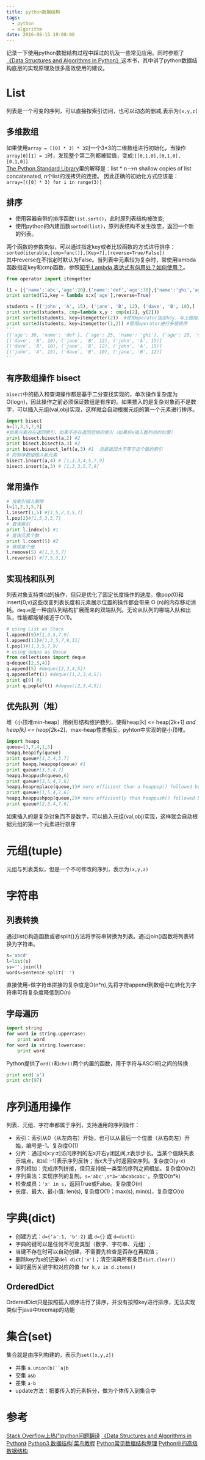```yaml
---
title: python数据结构
tags:
  - python
  - algorithm
date: 2016-08-15 19:00:00
---
```


记录一下使用python数据结构过程中踩过的坑及一些常见应用。同时参照了[《Data Structures and Algorithms in Python》](http://multimedia.ucc.ie/Public/training/cycle1/algorithms-in-python.pdf)这本书，其中讲了python数据结构底层的实现原理及很多高效使用的建议。

# List
列表是一个可变的序列，可以直接按索引访问，也可以动态的删减,表示为`[x,y,z]`
## 多维数组
如果使用`array = [[0] * 3] * 3`对一个3*3的二维数组进行初始化，当操作`array[0][1] = 1`时，发现整个第二列都被赋值，变成:`[[0,1,0],[0,1,0],[0,1,0]]`   
[The Python Standard Library](http://docs.python.org/library/index.html)里的解释是：list * n—>n shallow copies of list concatenated, n个list的浅拷贝的连接。
因此正确的初始化方式应该是：  
`array=[([0] * 3) for i in range(3)]`
<!-- more -->
## 排序
- 使用容器自带的排序函数`list.sort()`，此时原列表结构被改变;  
- 使用python的内建函数`sorted(list)`，原列表结构不发生改变，返回一个新的列表。

两个函数的参数类似，可以通过指定key或者比较函数的方式进行排序：  
`sorted(iterable,[cmp=func()],[Key=?],[reverse=True/False])`   
其中reverse在不指定时默认为False。当列表中元素较为复杂时，常使用lambda函数指定key和cmp函数，参照[知乎:Lambda 表达式有何用处？如何使用？](https://www.zhihu.com/question/20125256)。   
```python
from operator import itemgetter

l1 = [{'name':'abc','age':20},{'name':'def','age':30},{'name':'ghi','age':25}]
print sorted(l1,key = lambda x:x['age'],reverse=True)

students = [('john', 'A', 15), ('jane', 'B', 12), ('dave', 'B', 10),]
print sorted(students, cmp=lambda x,y : cmp(x[2], y[2]))
print sorted(students, key=itemgetter(2))  #使用operator指定key，与上面指定cmp效果等价
print sorted(students, key=itemgetter(1,2)) #使用operator进行多级排序
'''
[{'age': 30, 'name': 'def'}, {'age': 25, 'name': 'ghi'}, {'age': 20, 'name': 'abc'}]
[('dave', 'B', 10), ('jane', 'B', 12), ('john', 'A', 15)]
[('dave', 'B', 10), ('jane', 'B', 12), ('john', 'A', 15)]
[('john', 'A', 15), ('dave', 'B', 10), ('jane', 'B', 12)]
'''
```

## 有序数组操作 bisect
`bisect`中的插入和查询操作都是基于二分查找实现的，单次操作复杂度为O(logn)，因此操作之前必须保证数组是有序的。如果插入的是复杂对象而不是数字，可以插入元组(val,obj)实现，这样就会自动根据元组的第一个元素进行排序。
```python
import bisect
a=[1,3,5,7,9]
#如果元素存在返回索引，如果不存在返回后继的索引（如果将x插入数列后的位置）
print bisect.bisect(a,2) #2
print bisect.bisect(a,3) #2
print bisect.bisect_left(a,3) #1  总是返回大于等于这个数的索引
# 向有序数组插入新元素
bisect.insort(a,4) # [1,3,3,4,5,7,9]
bisect.insort(a,3) # [1,3,3,5,7,9]
```

## 常用操作
```python
# 按索引插入删除
l=[1,2,3,5,7]
l.insert(1,5) #[1,5,2,3,5,7]
l.pop(2)#[1,5,3,5,7]
# 查询索引
print l.index(5) #1
# 查询元素个数
print l.count(5) #2
# 移除某个值
l.remove(5) #[1,3,5,7]
l.reverse() #[7,5,3,1]
```
## 实现栈和队列
列表对象支持类似的操作，但只是优化了固定长度操作的速度。像pop(0)和insert(0,v)这些改变列表长度和元素展示位置的操作都会带来 O (n)的内存移动消耗。`deque`是一种由队列结构扩展而来的双端队列。无论从队列的哪端入队和出队，性能都能够接近于O(1)。 
```python
# using List as Stack  
l.append(9)#[1,3,5,7,9]
l.append(11)#[1,3,5,7,9,11]
l.pop()#[1,3,5,7,9]
# using deque as Queue
from collections import deque
q=deque([2,3,4])
q.append(5) #deque([2,3,4,5])
q.appendleft(1) #deque([1,2,3,4,5])
print q[0] #1
print q.popleft() #deque([2,3,4,5])
```

## 优先队列（堆）
堆（小顶堆min-heap）用树形结构维护数列，使得heap[k] <= heap[2*k+1] and heap[k] <= heap[2*k+2]，max-heap性质相反。pyhton中实现的是小顶堆。 
```python
import heapq
queue=[3,7,4,1,5]
heapq.heapify(queue)
print queue#[1,3,4,5,7]
print heapq.heappop(queue) #1
print queue#[3,5,4,7]
heapq.heappush(queue,6)
print queue#[3,5,4,7,6]
heapq.heapreplace(queue,1)# more efficient than a heappop() followed by heappush()
print queue#[1,5,4,7,6]
heapq.heappushpop(queue,2)# more efficiently than heappush() followed by heappop()
print queue#[2,5,4,7,6]
```
如果插入的是复杂对象而不是数字，可以插入元组(val,obj)实现，这样就会自动根据元组的第一个元素进行排序


# 元组(tuple)
元组与列表类似，但是一个不可修改的序列，表示为`(x,y,z)`


# 字符串
## 列表转换
通过list()构造函数或者split()方法将字符串转换为列表。通过join()函数将列表转换为字符串。
```python
s='abcd'
l=list(s)
ss=''.join(l)
words=sentence.split(' ')
``` 
直接使用`+`做字符串拼接的复杂度是O(n*n),先将字符append到数组中在转化为字符串可将复杂度降低到O(n)

## 字母遍历
```python
import string
for word in string.uppercase:
    print word
for word in string.lowercase:
    print word
``` 
Python提供了`ord()`和`chr()`两个内置的函数，用于字符与ASCII码之间的转换
```python
print ord('a') 
print chr(97) 
```


# 序列通用操作
列表、元组、字符串都属于序列，支持通用的序列操作：

+ 索引：索引从0（从左向右）开始，也可以从最后一个位置（从右向左）开始，编号是-1。复杂度O(1)
+ 分片：通过s[x:y:z]访问序列的左x开右y闭区间,z表示步长。当某个值缺失表示端点，如s[::-1]表示序列反转；当x大于y时返回空序列。复杂度O(y-x)
+ 序列相加：完成序列拼接，但只支持统一类型的序列之间相加。复杂度O(n2)
+ 序列乘法：实现序列的复制。`s='abc',s*3='abcabcabc'`。杂度O(n*k)
+ 检查成员：`'x' in s`，返回True或False。复杂度O(n)
+ 长度、最大、最小值: len(s), 复杂度O(1)；max(s), min(s)，复杂度O(n)


# 字典(dict)
+ 创建方式：`d={'a':1, 'b':2}` 或 `d={}` 或 `d=dict()`
+ 字典的键可以是任何不可变类型（数字、字符串、元组）;
+ 当键不存在时可以自动创建，不需要先检查是否存在再赋值；
+ 删除key为x的记录`del dict['x']`；清空词典所有条目`dict.clear()`    
+ 同时遍历关键字和对应的值 `for k,v in d.items()`

## OrderedDict 
OrderedDict只是按照插入顺序进行了排序，并没有按照key进行排序，无法实现类似于java中treemap的功能


# 集合(set)
集合就是由序列构建的，表示为`set([x,y,z])`

+ 并集 `a.union(b)``a|b`
+ 交集 `a&b`
+ 差集 `a-b`
+ update方法：把要传入的元素拆分，做为个体传入到集合中

# 参考
[Stack Overflow上热门python问题翻译](https://taizilongxu.gitbooks.io/stackoverflow-about-python/content/index.html)
[《Data Structures and Algorithms in Python》](http://multimedia.ucc.ie/Public/training/cycle1/algorithms-in-python.pdf)
[Python3 数据结构|菜鸟教程](http://www.runoob.com/python3/python3-data-structure.html)
[Python常见数据结构整理](http://www.cnblogs.com/jeffwongishandsome/archive/2012/08/05/2623660.html)
[Python中的高级数据结构](http://blog.jobbole.com/65218/)
